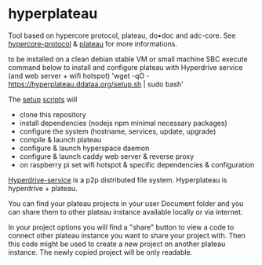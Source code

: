 # hyperplateau

Tool based on hypercore protocol, plateau, do•doc and adc-core.
See [hypercore-protocol](https://hypercore-protocol.org/) & [plateau](https://github.com/l-atelier-des-chercheurs/plateau) for more informations.

to be installed on a clean debian stable VM or small machine SBC
execute command below to install and configure plateau with Hyperdrive service (and web server + wifi hotspot)
'wget -qO - https://hyperplateau.ddataa.org/setup.sh | sudo bash'

The [setup](https://hyperplateau.ddataa.org/setup.sh) [scripts](https://git.ddataa.org/DDATAA/HYPERPLATEAU/src/branch/master/setup/start.sh) will 
- clone this repository
- install dependencies (nodejs npm minimal necessary packages)
- configure the system (hostname, services, update, upgrade)
- compile & launch plateau
- configure & launch hyperspace daemon
- configure & launch caddy web server & reverse proxy
- on raspberry pi set wifi hotspot & specific dependencies & configuration

[Hyperdrive-service](https://github.com/hyperspace-org/hyperdrive-service) is a p2p distributed file system. Hyperplateau is hyperdrive + plateau.

You can find your plateau projects in your user Document folder and you can share them to other plateau instance available locally or via internet.

In your project options you will find a "share" button to view a code to connect other plateau instance you want to share your project with.
Then this code might be used to create a new project on another plateau instance. The newly copied project will be only readable.


